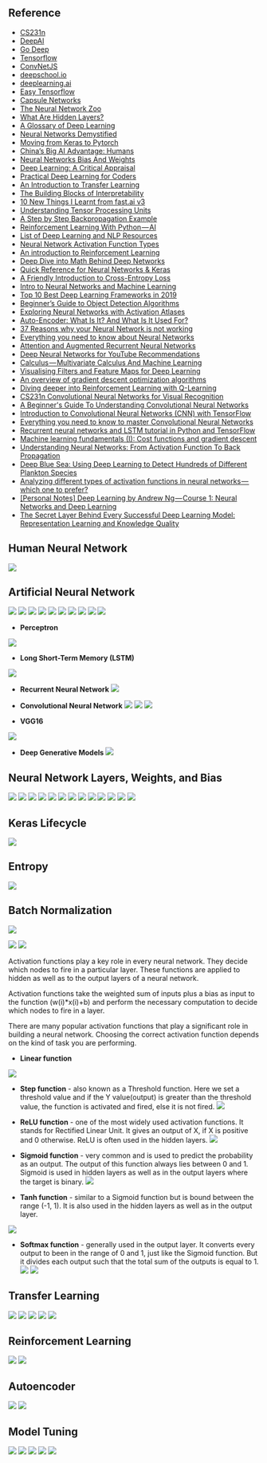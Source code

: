 ## Reference
* [CS231n](http://cs231n.github.io/neural-networks-1/)
* [DeepAI](https://deepai.org)
* [Go Deep](http://www.godeep.ml)
* [Tensorflow](https://www.tensorflow.org/tutorials)
* [ConvNetJS](https://cs.stanford.edu/people/karpathy/convnetjs/index.html)
* [deepschool.io](https://github.com/RyanSydney/deepschool.io)
* [deeplearning.ai](https://www.deeplearning.ai)
* [Easy Tensorflow](http://www.easy-tensorflow.com)
* [Capsule Networks](https://medium.com/ai³-theory-practice-business/understanding-hintons-capsule-networks-part-i-intuition-b4b559d1159b)
* [The Neural Network Zoo](http://www.asimovinstitute.org/neural-network-zoo/)
* [What Are Hidden Layers?](https://medium.com/fintechexplained/what-are-hidden-layers-4f54f7328263)
* [A Glossary of Deep Learning](https://medium.com/deeper-learning/a-glossary-of-deep-learning-9cb6292e087e)
* [Neural Networks Demystified](https://www.youtube.com/playlist?list=PLiaHhY2iBX9hdHaRr6b7XevZtgZRa1PoU)
* [Moving from Keras to Pytorch](https://towardsdatascience.com/moving-from-keras-to-pytorch-f0d4fff4ce79)
* [China’s Big AI Advantage: Humans](https://www.youtube.com/watch?v=tMZgRTQ-hv4)
* [Neural Networks Bias And Weights](https://medium.com/fintechexplained/neural-networks-bias-and-weights-10b53e6285da)
* [Deep Learning: A Critical Appraisal](https://arxiv.org/ftp/arxiv/papers/1801/1801.00631.pdf)
* [Practical Deep Learning for Coders](https://course.fast.ai)
* [An Introduction to Transfer Learning](https://medium.com/georgian-impact-blog/transfer-learning-part-1-ed0c174ad6e7)
* [The Building Blocks of Interpretability](https://distill.pub/2018/building-blocks/)
* [10 New Things I Learnt from fast.ai v3](https://towardsdatascience.com/10-new-things-i-learnt-from-fast-ai-v3-4d79c1f07e33)
* [Understanding Tensor Processing Units](https://medium.com/sciforce/understanding-tensor-processing-units-10ff41f50e78)
* [A Step by Step Backpropagation Example](https://mattmazur.com/2015/03/17/a-step-by-step-backpropagation-example/)
* [Reinforcement Learning With Python — AI](https://medium.com/@rinu.gour123/reinforcement-learning-with-python-ai-92951084a9e6)
* [List of Deep Learning and NLP Resources](http://cs-www.cs.yale.edu/homes/radev/dlnlp2017.pdf)
* [Neural Network Activation Function Types](https://medium.com/fintechexplained/neural-network-activation-function-types-a85963035196)
* [An introduction to Reinforcement Learning](https://medium.freecodecamp.org/an-introduction-to-reinforcement-learning-4339519de419)
* [Deep Dive into Math Behind Deep Networks](https://towardsdatascience.com/https-medium-com-piotr-skalski92-deep-dive-into-deep-networks-math-17660bc376ba)
* [Quick Reference for Neural Networks & Keras](https://medium.com/@billypyu/quick-reference-neural-networks-keras-90341f556264)
* [A Friendly Introduction to Cross-Entropy Loss](https://rdipietro.github.io/friendly-intro-to-cross-entropy-loss/)
* [Intro to Neural Networks and Machine Learning](http://www.cs.toronto.edu/~rgrosse/courses/csc321_2017/)
* [Top 10 Best Deep Learning Frameworks in 2019](https://towardsdatascience.com/top-10-best-deep-learning-frameworks-in-2019-5ccb90ea6de)
* [Beginner’s Guide to Object Detection Algorithms](https://towardsdatascience.com/beginners-guide-to-object-detection-algorithms-6620fb31c375)
* [Exploring Neural Networks with Activation Atlases](https://distill.pub/2019/activation-atlas/)
* [Auto-Encoder: What Is It? And What Is It Used For?](https://towardsdatascience.com/auto-encoder-what-is-it-and-what-is-it-used-for-part-1-3e5c6f017726)
* [37 Reasons why your Neural Network is not working](https://blog.slavv.com/37-reasons-why-your-neural-network-is-not-working-4020854bd607)
* [Everything you need to know about Neural Networks](https://hackernoon.com/everything-you-need-to-know-about-neural-networks-8988c3ee4491)
* [Attention and Augmented Recurrent Neural Networks](https://distill.pub/2016/augmented-rnns/)
* [Deep Neural Networks for YouTube Recommendations](https://static.googleusercontent.com/media/research.google.com/ru//pubs/archive/45530.pdf)
* [Calculus — Multivariate Calculus And Machine Learning](https://medium.com/fintechexplained/calculus-multivariate-calculus-and-machine-learning-242b9efcb41c)
* [Visualising Filters and Feature Maps for Deep Learning](https://towardsdatascience.com/visualising-filters-and-feature-maps-for-deep-learning-d814e13bd671)
* [An overview of gradient descent optimization algorithms](http://ruder.io/optimizing-gradient-descent/)
* [Diving deeper into Reinforcement Learning with Q-Learning](https://medium.freecodecamp.org/diving-deeper-into-reinforcement-learning-with-q-learning-c18d0db58efe)
* [CS231n Convolutional Neural Networks for Visual Recognition](http://cs231n.github.io)
* [A Beginner's Guide To Understanding Convolutional Neural Networks](https://adeshpande3.github.io/A-Beginner%27s-Guide-To-Understanding-Convolutional-Neural-Networks-Part-2/)
* [Introduction to Convolutional Neural Networks (CNN) with TensorFlow](https://towardsdatascience.com/introduction-to-convolutional-neural-networks-cnn-with-tensorflow-57e2f4837e18)
* [Everything you need to know to master Convolutional Neural Networks](https://medium.freecodecamp.org/everything-you-need-to-know-to-master-convolutional-neural-networks-ef98ca3c7655)
* [Recurrent neural networks and LSTM tutorial in Python and TensorFlow](https://adventuresinmachinelearning.com/recurrent-neural-networks-lstm-tutorial-tensorflow/)
* [Machine learning fundamentals (I): Cost functions and gradient descent](https://towardsdatascience.com/machine-learning-fundamentals-via-linear-regression-41a5d11f5220)
* [Understanding Neural Networks: From Activation Function To Back Propagation](https://medium.com/fintechexplained/neural-networks-activation-function-to-back-propagation-understanding-neural-networks-bdd036c3f29f)
* [Deep Blue Sea: Using Deep Learning to Detect Hundreds of Different Plankton Species](https://towardsdatascience.com/deep-blue-sea-using-deep-learning-to-detect-hundreds-of-different-plankton-species-dff895d3b226)
* [Analyzing different types of activation functions in neural networks — which one to prefer?](https://towardsdatascience.com/analyzing-different-types-of-activation-functions-in-neural-networks-which-one-to-prefer-e11649256209)
* [[Personal Notes] Deep Learning by Andrew Ng — Course 1: Neural Networks and Deep Learning](https://medium.com/@keonyonglee/bread-and-butter-from-deep-learning-by-andrew-ng-course-1-neural-networks-and-deep-learning-41563b8fc5d8)
* [The Secret Layer Behind Every Successful Deep Learning Model: Representation Learning and Knowledge Quality](https://towardsdatascience.com/the-secret-layer-behind-every-successful-deep-learning-model-representation-learning-and-knowledge-8f352018c561)

## Human Neural Network
![](https://github.com/geoffreylink/Projects/blob/master/11%20Deep%20Learning/images/HumanNeuralNetwork.png)

## Artificial Neural Network
![](https://github.com/geoffreylink/Projects/blob/master/11%20Deep%20Learning/images/ForwardAndBackwardPropagation.png)
![](https://github.com/geoffreylink/Projects/blob/master/11%20Deep%20Learning/images/NeuralNetwork_02.png)
![](https://github.com/geoffreylink/Projects/blob/master/11%20Deep%20Learning/images/NeuralNetwork_01.png)
![](https://github.com/geoffreylink/Projects/blob/master/11%20Deep%20Learning/images/ArtificialNeuralNetwork.png)
![](https://github.com/geoffreylink/Projects/blob/master/11%20Deep%20Learning/images/NeuralNetworkWeightsActivation.png)
![](https://github.com/geoffreylink/Projects/blob/master/11%20Deep%20Learning/images/Weights.png)
![](https://github.com/geoffreylink/Projects/blob/master/11%20Deep%20Learning/images/GradientDescent.png)
![](https://github.com/geoffreylink/Projects/blob/master/11%20Deep%20Learning/images/GlobalvsLocalMinimum.png)
![](https://github.com/geoffreylink/Projects/blob/master/11%20Deep%20Learning/images/LearningRate.png)
![](https://github.com/geoffreylink/Projects/blob/master/11%20Deep%20Learning/images/GradientClipping.png)

* __Perceptron__

![](https://github.com/geoffreylink/Projects/blob/master/11%20Deep%20Learning/images/Perceptron.png)

* __Long Short-Term Memory (LSTM)__

![](https://github.com/geoffreylink/Projects/blob/master/11%20Deep%20Learning/images/LongShortTermMemory.png)

* __Recurrent Neural Network__
![](https://github.com/geoffreylink/Projects/blob/master/11%20Deep%20Learning/images/RecurrentNeuralNetwork.png)

* __Convolutional Neural Network__
![](https://github.com/geoffreylink/Projects/blob/master/11%20Deep%20Learning/images/BasicCNN.png)
![](https://github.com/geoffreylink/Projects/blob/master/11%20Deep%20Learning/images/ConvolutionalNeuralNetwork_01.png)
![](https://github.com/geoffreylink/Projects/blob/master/11%20Deep%20Learning/images/ConvolutionalNeuralNetwork_02.png)

* __VGG16__

![](https://github.com/geoffreylink/Projects/blob/master/11%20Deep%20Learning/images/VGG16.png)

* __Deep Generative Models__
![](https://github.com/geoffreylink/Projects/blob/master/11%20Deep%20Learning/images/TaxonomyOfDeepGenerativeModels.png)

## Neural Network Layers, Weights, and Bias
![](https://github.com/geoffreylink/Projects/blob/master/11%20Deep%20Learning/images/NeuralNetworkWeightsBias_01.png)
![](https://github.com/geoffreylink/Projects/blob/master/11%20Deep%20Learning/images/NeuralNetworkWeightsBias_02.png)
![](https://github.com/geoffreylink/Projects/blob/master/11%20Deep%20Learning/images/NeuralNetworkWeightsBias_03.png)
![](https://github.com/geoffreylink/Projects/blob/master/11%20Deep%20Learning/images/NeuralNetworkWeightsBias_04.png)
![](https://github.com/geoffreylink/Projects/blob/master/11%20Deep%20Learning/images/NeuralNetworkWeightsBias_05.png)
![](https://github.com/geoffreylink/Projects/blob/master/11%20Deep%20Learning/images/NeuralNetworkLayers_01.png)
![](https://github.com/geoffreylink/Projects/blob/master/11%20Deep%20Learning/images/NeuralNetworkLayers_02.png)
![](https://github.com/geoffreylink/Projects/blob/master/11%20Deep%20Learning/images/NeuralNetworkLayers_03.png)
![](https://github.com/geoffreylink/Projects/blob/master/11%20Deep%20Learning/images/NeuralNetworkLayers_04.png)
![](https://github.com/geoffreylink/Projects/blob/master/11%20Deep%20Learning/images/NeuralNetworkLayers_05.png)
![](https://github.com/geoffreylink/Projects/blob/master/11%20Deep%20Learning/images/NeuralNetworkLayers_06.png)
![](https://github.com/geoffreylink/Projects/blob/master/11%20Deep%20Learning/images/NeuralNetworkLayers_07.png)
![](https://github.com/geoffreylink/Projects/blob/master/11%20Deep%20Learning/images/NeuralNetworkLayers_08.png)

## Keras Lifecycle
![](https://github.com/geoffreylink/Projects/blob/master/11%20Deep%20Learning/images/Keras_Lifecycle.png)

## Entropy
![](https://github.com/geoffreylink/Projects/blob/master/11%20Deep%20Learning/images/Entropy.jpg)

## Batch Normalization
![](https://github.com/geoffreylink/Projects/blob/master/11%20Deep%20Learning/images/BatchNormalization.png)

![](https://github.com/geoffreylink/Projects/blob/master/11%20Deep%20Learning/images/ActivationFunctions_01.png)
![](https://github.com/geoffreylink/Projects/blob/master/11%20Deep%20Learning/images/ActivationFunctions_02.png)

Activation functions play a key role in every neural network. They decide which nodes to fire in a particular layer. These functions are applied to hidden as well as to the output layers of a neural network.

Activation functions take the weighted sum of inputs plus a bias as input to the function (w(i)*x(i)+b) and perform the necessary computation to decide which nodes to fire in a layer.

There are many popular activation functions that play a significant role in building a neural network. Choosing the correct activation function depends on the kind of task you are performing.

* __Linear function__

![](https://github.com/geoffreylink/Projects/blob/master/11%20Deep%20Learning/images/LinearFunction.png)

* __Step function__ - also known as a Threshold function. Here we set a threshold value and if the Y value(output) is greater than the threshold value, the function is activated and fired, else it is not fired.
![](https://github.com/geoffreylink/Projects/blob/master/11%20Deep%20Learning/images/StepFunction.png)

* __ReLU function__ - one of the most widely used activation functions. It stands for Rectified Linear Unit. It gives an output of X, if X is positive and 0 otherwise. ReLU is often used in the hidden layers.
![](https://github.com/geoffreylink/Projects/blob/master/11%20Deep%20Learning/images/ReLUFunction.png)

* __Sigmoid function__ - very common and is used to predict the probability as an output. The output of this function always lies between 0 and 1. Sigmoid is used in hidden layers as well as in the output layers where the target is binary.
![](https://github.com/geoffreylink/Projects/blob/master/11%20Deep%20Learning/images/SigmoidFunction.png)

* __Tanh function__ - similar to a Sigmoid function but is bound between the range (-1, 1). It is also used in the hidden layers as well as in the output layer.

![](https://github.com/geoffreylink/Projects/blob/master/11%20Deep%20Learning/images/TanhFunction.png)

* __Softmax function__ - generally used in the output layer. It converts every output to been in the range of 0 and 1, just like the Sigmoid function. But it divides each output such that the total sum of the outputs is equal to 1.
![](https://github.com/geoffreylink/Projects/blob/master/11%20Deep%20Learning/images/SoftmaxFunction_01.png)
![](https://github.com/geoffreylink/Projects/blob/master/11%20Deep%20Learning/images/SoftmaxFunction_02.png)

## Transfer Learning
![](https://github.com/geoffreylink/Projects/blob/master/11%20Deep%20Learning/images/TransferLearning_Basic.png)
![](https://github.com/geoffreylink/Projects/blob/master/11%20Deep%20Learning/images/TransferLearning_01.png)
![](https://github.com/geoffreylink/Projects/blob/master/11%20Deep%20Learning/images/TransferLearning_02.png)
![](https://github.com/geoffreylink/Projects/blob/master/11%20Deep%20Learning/images/TransferLearning_03.png)
![](https://github.com/geoffreylink/Projects/blob/master/11%20Deep%20Learning/images/TransferLearning_04.png)

## Reinforcement Learning
![](https://github.com/geoffreylink/Projects/blob/master/11%20Deep%20Learning/images/ReinforcementLearning_01.png)
![](https://github.com/geoffreylink/Projects/blob/master/11%20Deep%20Learning/images/ReinforcementLearning_02.png)

## Autoencoder
![](https://github.com/geoffreylink/Projects/blob/master/11%20Deep%20Learning/images/Autoencoder_01.png)
![](https://github.com/geoffreylink/Projects/blob/master/11%20Deep%20Learning/images/Autoencoder_02.png)

## Model Tuning
![](https://github.com/geoffreylink/Projects/blob/master/11%20Deep%20Learning/images/AugmentedCat.png)
![](https://github.com/geoffreylink/Projects/blob/master/11%20Deep%20Learning/images/Dropout.png)
![](https://github.com/geoffreylink/Projects/blob/master/11%20Deep%20Learning/images/Overfitting.png)
![](https://github.com/geoffreylink/Projects/blob/master/11%20Deep%20Learning/images/EarlyStopping.png)
![](https://github.com/geoffreylink/Projects/blob/master/11%20Deep%20Learning/images/ParsimonyWins.png)
